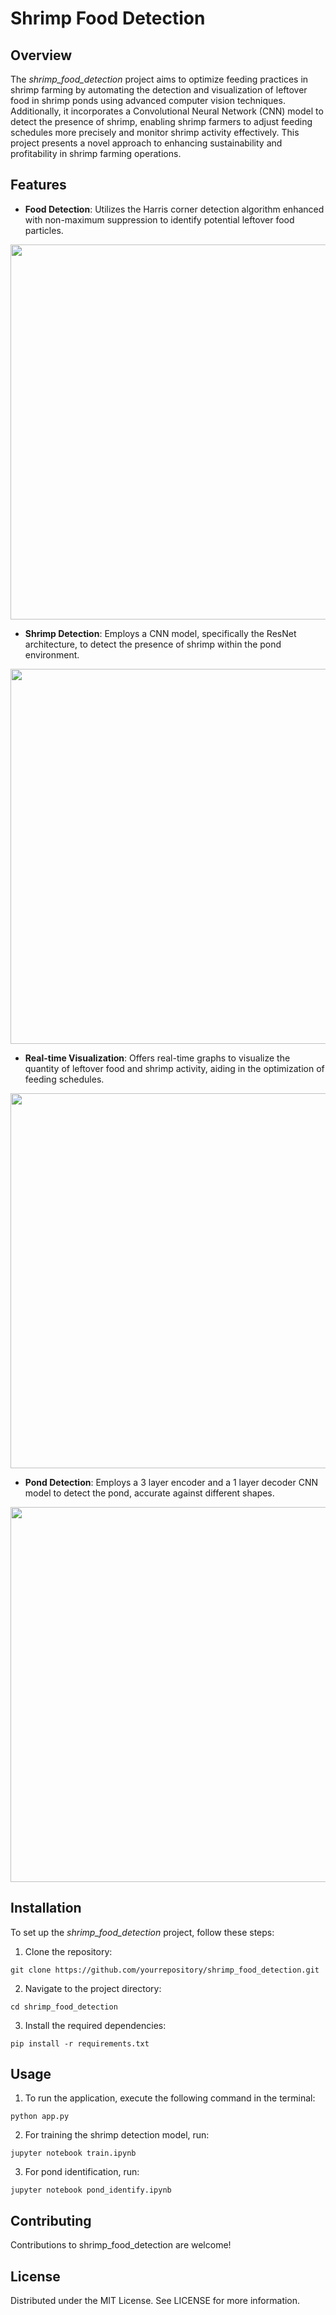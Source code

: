 # Shrimp Food Detection

## Overview
The *shrimp_food_detection* project aims to optimize feeding practices in shrimp farming by automating the detection and visualization of leftover food in shrimp ponds using advanced computer vision techniques. Additionally, it incorporates a Convolutional Neural Network (CNN) model to detect the presence of shrimp, enabling shrimp farmers to adjust feeding schedules more precisely and monitor shrimp activity effectively. This project presents a novel approach to enhancing sustainability and profitability in shrimp farming operations.

## Features
- **Food Detection**: Utilizes the Harris corner detection algorithm enhanced with non-maximum suppression to identify potential leftover food particles.

<img src = 'https://github.com/Nathancgy/Shrimp_food_detection/blob/main/img/curve.png?raw=true' width = '600'>

- **Shrimp Detection**: Employs a CNN model, specifically the ResNet architecture, to detect the presence of shrimp within the pond environment.

<img src = 'https://github.com/Nathancgy/Shrimp_food_detection/blob/main/img/detect.png?raw=true' width = '600'>

- **Real-time Visualization**: Offers real-time graphs to visualize the quantity of leftover food and shrimp activity, aiding in the optimization of feeding schedules.

<img src = 'https://github.com/Nathancgy/Shrimp_food_detection/blob/main/img/realtime.png?raw=true' width = '600'>

- **Pond Detection**: Employs a 3 layer encoder and a 1 layer decoder CNN model to detect the pond, accurate against different shapes.
  
<img src = 'https://github.com/Nathancgy/Shrimp_food_detection/blob/main/img/pond.png?raw=true' width = '600'>

## Installation

To set up the *shrimp_food_detection* project, follow these steps:

1. Clone the repository:
```
git clone https://github.com/yourrepository/shrimp_food_detection.git
```
2. Navigate to the project directory:
```
cd shrimp_food_detection
```
3. Install the required dependencies:
```
pip install -r requirements.txt
```

## Usage
1. To run the application, execute the following command in the terminal:
```
python app.py
```
2. For training the shrimp detection model, run:
```
jupyter notebook train.ipynb
```
3. For pond identification, run:
```
jupyter notebook pond_identify.ipynb
```

## Contributing
Contributions to shrimp_food_detection are welcome!

## License
Distributed under the MIT License. See LICENSE for more information.